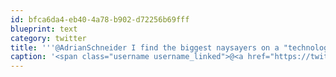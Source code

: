 ```yaml
---
id: bfca6da4-eb40-4a78-b902-d72256b69fff
blueprint: text
category: twitter
title: '''@AdrianSchneider I find the biggest naysayers on a "technology x" are usually the ones who have used it the least.'
caption: '<span class="username username_linked">@<a href="https://twitter.com/AdrianSchneider" title="Adrian Schneider">AdrianSchneider</a></span> I find the biggest naysayers on a "technology x" are usually the ones who have used it the least.'
---
```

